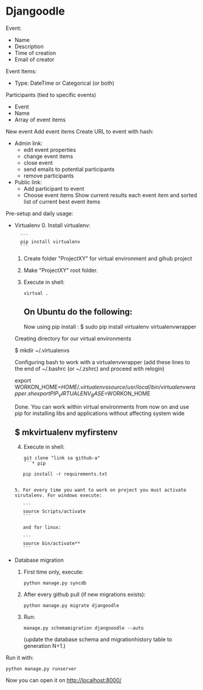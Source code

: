 Djangoodle
==========

Event:
* Name
* Description
* Time of creation
* Email of creator

Event Items:
* Type: DateTime or Categorical (or both)

Participants (tied to specific events)
* Event
* Name
* Array of event items

New event
Add event items
Create URL to event with hash:
* Admin link:
    * edit event properties
    * change event items
    * close event
    * send emails to potential participants
    * remove participants
* Public link:
    * Add participant to event
    * Choose event items
Show current results each event item and sorted list of current best event items


Pre-setup and daily usage:


* Virtualenv
	0. Install virtualenv: 

        ```
        pip install virtualenv
	    ```

    1. Create folder "ProjectXY" for virtual environment and gihub project
	2. Make "ProjectXY" root folder.
	3. Execute in shell: 

        ```
        virtual . 
        ```
        On Ubuntu do the following:
        -----------------------------------
        Now using pip install :
	$ sudo pip install virtualenv virtualenvwrapper

	Creating directory for our virtual environments

	$ mkdir ~/.virtualenvs

	Configuring bash to work with a virtualenvwrapper (add these lines to the end of ~/.bashrc (or ~/.zshrc) and 		proceed with relogin)

	export WORKON_HOME=$HOME/.virtualenvs
	source /usr/local/bin/virtualenvwrapper.sh
	export PIP_VIRTUALENV_BASE=$WORKON_HOME

	Done. You can work within virtual environments from now on and use pip for installing libs and applications without affecting system wide

	$ mkvirtualenv myfirstenv
	-----------------------------------------

	4. Execute in shell: 

        ```
        git clone "link sa github-a"
        ```* pip
    	
	 ```
    	pip install -r requirements.txt
        

    5. For every time you want to work on project you must activate virutalenv. For windows execute: 
        
        ```
        source Scripts/activate 
        ```

        and for linux: 

        ```
        source bin/activate** 
        ```

* Database migration
	1. First time only, execute: 

        ```
        python manage.py syncdb
        ```

	2. After every github pull (if new migrations exists): 

        ```
        python manage.py migrate djangoodle
        ```

    3. Run: 

        ```
        manage.py schemamigration djangooodle --auto
        ```

        (update the database schema and migrationhistory table to generation N+1.)


Run it with:
    
    python manage.py runserver

Now you can open it on [http://localhost:8000/](http://localhost:8000/)
